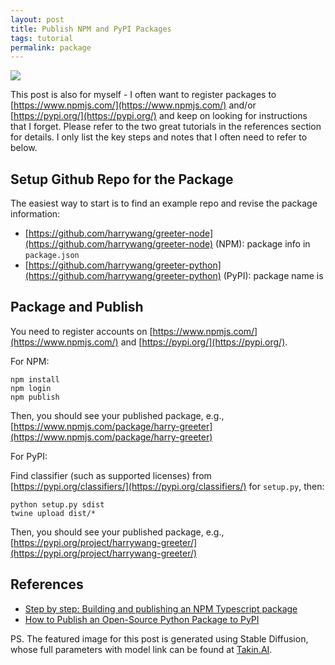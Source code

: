 ```yaml
---
layout: post
title: Publish NPM and PyPI Packages
tags: tutorial
permalink: package
---
```


<img class="mx-auto" src="https://github.com/harrywang/harrywang.github.io/assets/595772/1259835b-ab54-4e9d-9957-95ec07a4e6f7">

This post is also for myself - I often want to register packages to [https://www.npmjs.com/](https://www.npmjs.com/) and/or [https://pypi.org/](https://pypi.org/) and keep on looking for instructions that I forget. Please refer to the two great tutorials in the references section for details. I only list the key steps and notes that I often need to refer to below.

## Setup Github Repo for the Package

The easiest way to start is to find an example repo and revise the package information:

- [https://github.com/harrywang/greeter-node](https://github.com/harrywang/greeter-node) (NPM): package info in `package.json`
- [https://github.com/harrywang/greeter-python](https://github.com/harrywang/greeter-python) (PyPI): package name is

## Package and Publish

You need to register accounts on [https://www.npmjs.com/](https://www.npmjs.com/) and [https://pypi.org/](https://pypi.org/).

For NPM:

```
npm install
npm login
npm publish
```

Then, you should see your published package, e.g., [https://www.npmjs.com/package/harry-greeter](https://www.npmjs.com/package/harry-greeter)

For PyPI:

Find classifier (such as supported licenses) from [https://pypi.org/classifiers/](https://pypi.org/classifiers/) for `setup.py`, then:

```
python setup.py sdist
twine upload dist/*
```

Then, you should see your published package, e.g., [https://pypi.org/project/harrywang-greeter/](https://pypi.org/project/harrywang-greeter/)


## References

- [Step by step: Building and publishing an NPM Typescript package](https://itnext.io/step-by-step-building-and-publishing-an-npm-typescript-package-44fe7164964c)
- [How to Publish an Open-Source Python Package to PyPI](https://realpython.com/pypi-publish-python-package/)

PS. The featured image for this post is generated using Stable Diffusion, whose full parameters with model link can be found at [Takin.AI](https://takin.ai/asset/64d26bdf73e6a163fb1f68e6).

